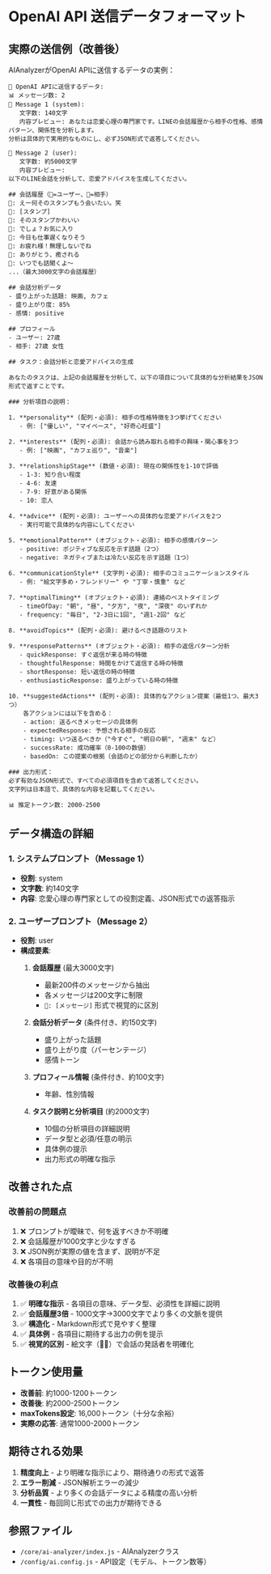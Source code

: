 # OpenAI API 送信データフォーマット

## 実際の送信例（改善後）

AIAnalyzerがOpenAI APIに送信するデータの実例：

```
🚀 OpenAI APIに送信するデータ:
📊 メッセージ数: 2
📝 Message 1 (system):
   文字数: 140文字
   内容プレビュー: あなたは恋愛心理の専門家です。LINEの会話履歴から相手の性格、感情パターン、関係性を分析します。
分析は具体的で実用的なものにし、必ずJSON形式で返答してください。
   
📝 Message 2 (user):
   文字数: 約5000文字
   内容プレビュー: 
以下のLINE会話を分析して、恋愛アドバイスを生成してください。

## 会話履歴（👤=ユーザー、💬=相手）
👤: えー何そのスタンプもう会いたい。笑
💬: [スタンプ]
👤: そのスタンプかわいい
💬: でしょ？お気に入り
👤: 今日も仕事遅くなりそう
💬: お疲れ様！無理しないでね
👤: ありがとう、癒される
💬: いつでも話聞くよ〜
...（最大3000文字の会話履歴）

## 会話分析データ
- 盛り上がった話題: 映画, カフェ
- 盛り上がり度: 85%
- 感情: positive

## プロフィール
- ユーザー: 27歳
- 相手: 27歳 女性

## タスク：会話分析と恋愛アドバイスの生成

あなたのタスクは、上記の会話履歴を分析して、以下の項目について具体的な分析結果をJSON形式で返すことです。

### 分析項目の説明：

1. **personality** (配列・必須): 相手の性格特徴を3つ挙げてください
   - 例: ["優しい", "マイペース", "好奇心旺盛"]

2. **interests** (配列・必須): 会話から読み取れる相手の興味・関心事を3つ
   - 例: ["映画", "カフェ巡り", "音楽"]

3. **relationshipStage** (数値・必須): 現在の関係性を1-10で評価
   - 1-3: 知り合い程度
   - 4-6: 友達
   - 7-9: 好意がある関係
   - 10: 恋人

4. **advice** (配列・必須): ユーザーへの具体的な恋愛アドバイスを2つ
   - 実行可能で具体的な内容にしてください

5. **emotionalPattern** (オブジェクト・必須): 相手の感情パターン
   - positive: ポジティブな反応を示す話題（2つ）
   - negative: ネガティブまたは冷たい反応を示す話題（1つ）

6. **communicationStyle** (文字列・必須): 相手のコミュニケーションスタイル
   - 例: "絵文字多め・フレンドリー" や "丁寧・慎重" など

7. **optimalTiming** (オブジェクト・必須): 連絡のベストタイミング
   - timeOfDay: "朝", "昼", "夕方", "夜", "深夜" のいずれか
   - frequency: "毎日", "2-3日に1回", "週1-2回" など

8. **avoidTopics** (配列・必須): 避けるべき話題のリスト

9. **responsePatterns** (オブジェクト・必須): 相手の返信パターン分析
   - quickResponse: すぐ返信が来る時の特徴
   - thoughtfulResponse: 時間をかけて返信する時の特徴
   - shortResponse: 短い返信の時の特徴
   - enthusiasticResponse: 盛り上がっている時の特徴

10. **suggestedActions** (配列・必須): 具体的なアクション提案（最低1つ、最大3つ）
    各アクションには以下を含める：
    - action: 送るべきメッセージの具体例
    - expectedResponse: 予想される相手の反応
    - timing: いつ送るべきか（"今すぐ", "明日の朝", "週末" など）
    - successRate: 成功確率（0-100の数値）
    - basedOn: この提案の根拠（会話のどの部分から判断したか）

### 出力形式：
必ず有効なJSON形式で、すべての必須項目を含めて返答してください。
文字列は日本語で、具体的な内容を記載してください。

📊 推定トークン数: 2000-2500
```

## データ構造の詳細

### 1. システムプロンプト（Message 1）
- **役割**: system
- **文字数**: 約140文字
- **内容**: 恋愛心理の専門家としての役割定義、JSON形式での返答指示

### 2. ユーザープロンプト（Message 2）
- **役割**: user
- **構成要素**:
  1. **会話履歴** (最大3000文字)
     - 最新200件のメッセージから抽出
     - 各メッセージは200文字に制限
     - `👤: [メッセージ]` 形式で視覚的に区別
  
  2. **会話分析データ** (条件付き、約150文字)
     - 盛り上がった話題
     - 盛り上がり度（パーセンテージ）
     - 感情トーン
  
  3. **プロフィール情報** (条件付き、約100文字)
     - 年齢、性別情報
  
  4. **タスク説明と分析項目** (約2000文字)
     - 10個の分析項目の詳細説明
     - データ型と必須/任意の明示
     - 具体例の提示
     - 出力形式の明確な指示

## 改善された点

### 改善前の問題点
1. ❌ プロンプトが曖昧で、何を返すべきか不明確
2. ❌ 会話履歴が1000文字と少なすぎる
3. ❌ JSON例が実際の値を含まず、説明が不足
4. ❌ 各項目の意味や目的が不明

### 改善後の利点
1. ✅ **明確な指示** - 各項目の意味、データ型、必須性を詳細に説明
2. ✅ **会話履歴3倍** - 1000文字→3000文字でより多くの文脈を提供
3. ✅ **構造化** - Markdown形式で見やすく整理
4. ✅ **具体例** - 各項目に期待する出力の例を提示
5. ✅ **視覚的区別** - 絵文字（👤💬）で会話の発話者を明確化

## トークン使用量
- **改善前**: 約1000-1200トークン
- **改善後**: 約2000-2500トークン
- **maxTokens設定**: 16,000トークン（十分な余裕）
- **実際の応答**: 通常1000-2000トークン

## 期待される効果
1. **精度向上** - より明確な指示により、期待通りの形式で返答
2. **エラー削減** - JSON解析エラーの減少
3. **分析品質** - より多くの会話データによる精度の高い分析
4. **一貫性** - 毎回同じ形式での出力が期待できる

## 参照ファイル
- `/core/ai-analyzer/index.js` - AIAnalyzerクラス
- `/config/ai.config.js` - API設定（モデル、トークン数等）
